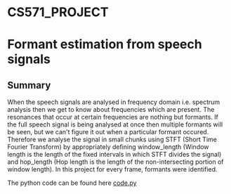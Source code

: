 # CS571_PROJECT
# Formant estimation from speech signals

## Summary
When the speech signals are analysed in frequency domain i.e. spectrum analysis then we get to know about frequencies which are present. The resonances that occur at certain frequencies are nothing but formants. If the full speech signal is being analysed at once then multiple formants will be seen, but we can't figure it out when a particular formant occured. Therefore we analyse the signal in small chunks using STFT (Short Time Fourier Transform) by appropriately defining window_length (Window length is the length of the fixed intervals in which STFT divides the signal) and hop_length (Hop length is the length of the non-intersecting portion of window length). In this project for every frame, formants were identified.

The python code can be found here [code.py](https://github.com/VinayFaria/CS571_PROJECT/blob/main/code.py)
